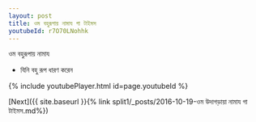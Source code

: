 ```yaml
---
layout: post
title: ওম বহুরূপায় নামায গা টাইমস
youtubeId: r7O70LNohhk
---
```

 
 
 ওম বহুরূপায় নামায  
 
 -  যিনি বহু রূপ ধারণ করেন 
 
  
 
  
 
 
 
 
 
 


{% include youtubePlayer.html id=page.youtubeId %}
 
[Next]({{ site.baseurl }}{% link  split1/_posts/2016-10-19-ওম উদাগড়ায়া নামায গা টাইমস.md%})
 

